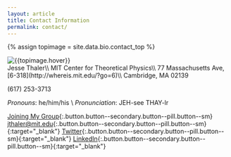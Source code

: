 ```yaml
---
layout: article
title: Contact Information
permalink: contact/
---
```

{% assign topimage = site.data.bio.contact_top %}

<div class="item">
<div class="item__image">
<img class="image-96--xl" src="{{topimage.image}}" title="{{topimage.hover}}"/>
</div>
<div class="item__content" markdown=1>
Jesse Thaler\\
MIT Center for Theoretical Physics\\
77 Massachusetts Ave, [6-318](http://whereis.mit.edu/?go=6)\\
Cambridge, MA 02139

(617) 253-3713

*Pronouns*:  he/him/his \\
*Pronunciation*:  JEH-see THAY-lr

</div>
</div>

[Joining My Group](join){:.button.button--secondary.button--pill.button--sm}
[jthaler@mit.edu](mailto:jthaler@mit.edu){:.button.button--secondary.button--pill.button--sm}{:target="_blank"}
[Twitter](https://twitter.com/jessethaler){:.button.button--secondary.button--pill.button--sm}{:target="_blank"}
[LinkedIn](https://www.linkedin.com/in/jesse-thaler){:.button.button--secondary.button--pill.button--sm}{:target="_blank"}

